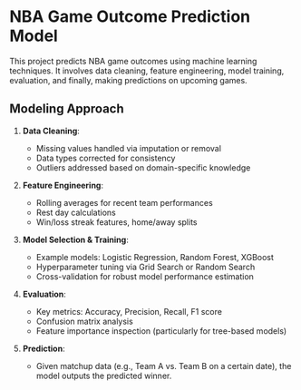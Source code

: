 # NBA Game Outcome Prediction Model

This project predicts NBA game outcomes using machine learning techniques. It involves data cleaning, feature engineering, model training, evaluation, and finally, making predictions on upcoming games.

## Modeling Approach

1. **Data Cleaning**:  
   - Missing values handled via imputation or removal  
   - Data types corrected for consistency  
   - Outliers addressed based on domain-specific knowledge  

2. **Feature Engineering**:  
   - Rolling averages for recent team performances  
   - Rest day calculations  
   - Win/loss streak features, home/away splits  

3. **Model Selection & Training**:  
   - Example models: Logistic Regression, Random Forest, XGBoost  
   - Hyperparameter tuning via Grid Search or Random Search  
   - Cross-validation for robust model performance estimation  

4. **Evaluation**:  
   - Key metrics: Accuracy, Precision, Recall, F1 score  
   - Confusion matrix analysis  
   - Feature importance inspection (particularly for tree-based models)  

5. **Prediction**:  
   - Given matchup data (e.g., Team A vs. Team B on a certain date), the model outputs the predicted winner.

